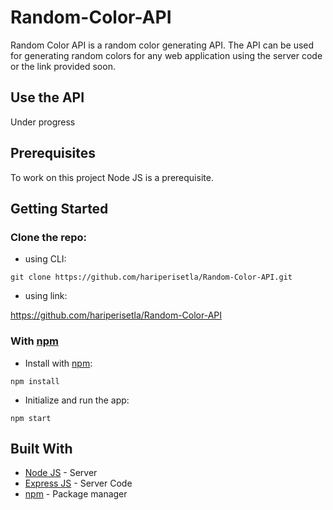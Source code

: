 # Random-Color-API

Random Color API is a random color generating API. The API can be used for generating random colors for any web application using the server code or the link provided soon.

## Use the API
Under progress

## Prerequisites
To work on this project Node JS is a prerequisite.

## Getting Started
   
### Clone the repo:
   - using CLI:
```
git clone https://github.com/hariperisetla/Random-Color-API.git
```
   - using link:
                 
   https://github.com/hariperisetla/Random-Color-API
   
### With [npm](https://www.npmjs.com/)
- Install with [npm](https://www.npmjs.com/): 
```
npm install
```

- Initialize and run the app:
```
npm start
```

## Built With
* [Node JS](https://nodejs.org/) - Server
* [Express JS](https://expressjs.com/) - Server Code
* [npm](https://www.npmjs.com/) - Package manager
